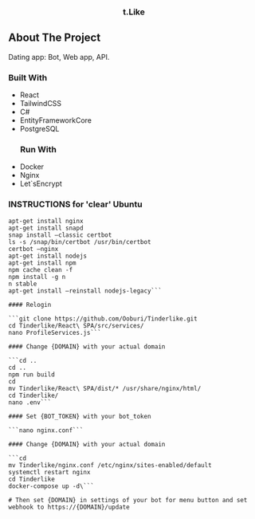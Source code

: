 
  <h3 align="center">t.Like</h3>

  ## About The Project

  Dating app: Bot, Web app, API. 

  ### Built With

* React
* TailwindCSS
* C#
* EntityFrameworkCore
* PostgreSQL
    ### Run With
* Docker
* Nginx
* Let`sEncrypt

### INSTRUCTIONS for 'clear' Ubuntu

```apt-get update
apt-get install nginx 
apt-get install snapd
snap install –classic certbot
ls -s /snap/bin/certbot /usr/bin/certbot
certbot –nginx
apt-get install nodejs
apt-get install npm
npm cache clean -f
npm install -g n
n stable
apt-get install –reinstall nodejs-legacy```

#### Relogin

```git clone https://github.com/Ooburi/Tinderlike.git
cd Tinderlike/React\ SPA/src/services/
nano ProfileServices.js```

#### Change {DOMAIN} with your actual domain

```cd ..
cd ..
npm run build
cd
mv Tinderlike/React\ SPA/dist/* /usr/share/nginx/html/
cd Tinderlike/
nano .env```

#### Set {BOT_TOKEN} with your bot_token

```nano nginx.conf```

#### Change {DOMAIN} with your actual domain

```cd
mv Tinderlike/nginx.conf /etc/nginx/sites-enabled/default
systemctl restart nginx
cd Tinderlike
docker-compose up -d\```

# Then set {DOMAIN} in settings of your bot for menu button and set webhook to https://{DOMAIN}/update

